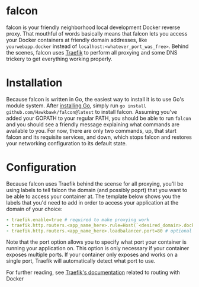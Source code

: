 # falcon

falcon is your friendly neighborhood local development Docker reverse proxy.
That mouthful of words basically means that falcon lets you access your Docker
containers at friendly domain addresses, like `yourwebapp.docker` instead of
`localhost:<whatever_port_was_free>`. Behind the scenes, falcon uses
[Traefik](https://traefik.io/traefik/) to perform all proxying and some DNS
trickery to get everything working properly.

# Installation

Because falcon is written in Go, the easiest way to install it is to use
Go's module system. After [installing Go](https://go.dev/doc/install),
simply run `go install github.com/Hawkbawk/falcon@latest` to install falcon.
Assuming you've added your GOPATH to your regular PATH, you should be able to
run `falcon` and you should see a friendly message explaining what commands
are available to you. For now, there are only two commands, up, that
start falcon and its requisite services, and down, which stops falcon and
restores your networking configuration to its default state.

# Configuration

Because falcon uses Traefik behind the scense for all proxying, you'll be using
labels to tell falcon the domain (and possibly poprt) that you want to be able to access your container
at. The template below shows you the labels that you'd need to add in order
to access your application at the domain of your choice:

```yaml
- traefik.enable=true # required to make proxying work
- traefik.http.routers.<app_name_here>.rule=Host(`<desired_domain>.docker`) # required to specify domain
- traefik.http.routers.<app_name_here>.loadbalancer.port=80 # optional
```

Note that the port option allows you to specify what port your container is
running your application on. This option is only necessary if your container
exposes multiple ports. If your container only exposes and works on a single
port, Traefik will automatically detect what port to use.

For further reading, see [Traefik's documentation](https://doc.traefik.io/traefik/routing/providers/docker/)
related to routing with Docker
